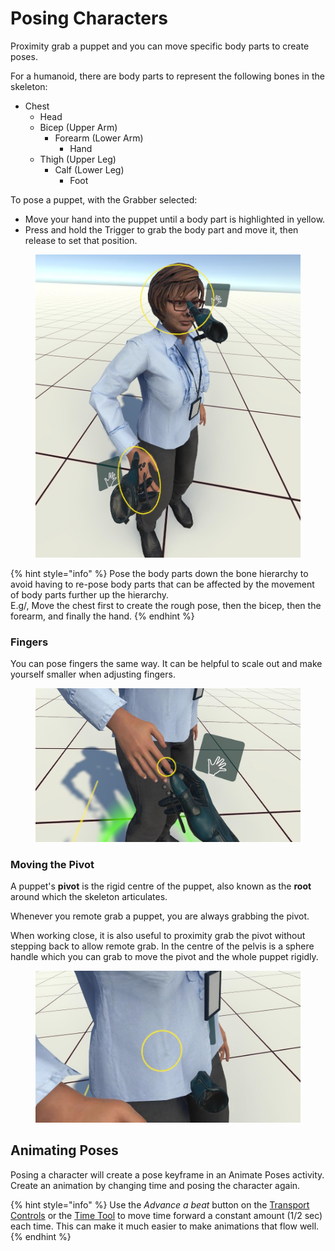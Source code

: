 # Posing Characters

Proximity grab a puppet and you can move specific body parts to create poses.

For a humanoid, there are body parts to represent the following bones in the skeleton:

* Chest
  * Head
  * Bicep (Upper Arm)
    * Forearm (Lower Arm)
      * Hand
  * Thigh (Upper Leg)
    * Calf (Lower Leg)
      * Foot

To pose a puppet, with the Grabber selected:

* Move your hand into the puppet until a body part is highlighted in yellow.
* Press and hold the Trigger to grab the body part and move it, then release to set that position.

<figure><img src="../.gitbook/assets/DUMMY 2023-02-10 16-29-46.jpg" alt=""><figcaption></figcaption></figure>

{% hint style="info" %}
Pose the body parts down the bone hierarchy to avoid having to re-pose body parts that can be affected by the movement of body parts further up the hierarchy.\
E.g/, Move the chest first to create the rough pose, then the bicep, then the forearm, and finally the hand.
{% endhint %}

### Fingers

You can pose fingers the same way. It can be helpful to scale out and make yourself smaller when adjusting fingers.

<figure><img src="../.gitbook/assets/DUMMY 2023-02-10 16-29-56.jpg" alt=""><figcaption></figcaption></figure>

### Moving the Pivot

A puppet's **pivot** is the rigid centre of the puppet, also known as the **root** around which the skeleton articulates.

Whenever you remote grab a puppet, you are always grabbing the pivot.&#x20;

When working close, it is also useful to proximity grab the pivot without stepping back to allow remote grab. In the centre of the pelvis is a sphere handle which you can grab to move the pivot and the whole puppet rigidly.

<figure><img src="../.gitbook/assets/DUMMY 2023-02-10 16-30-04.jpg" alt=""><figcaption></figcaption></figure>

## Animating Poses

Posing a character will create a pose keyframe in an Animate Poses activity. Create an animation by changing time and posing the character again.

{% hint style="info" %}
Use the _Advance a beat_ button on the [Transport Controls](broken-reference) or the [Time Tool](../basics/core-tools/animator.md) to move time forward a constant amount (1/2 sec) each time. This can make it much easier to make animations that flow well.
{% endhint %}
